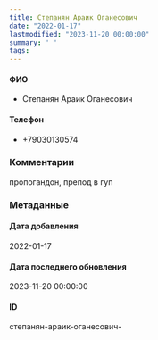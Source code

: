 ```yaml
---
title: Степанян Араик Оганесович
date: "2022-01-17"
lastmodified: "2023-11-20 00:00:00"
summary: ' '
tags: 
---
```

<!--# pp1-->
<!--## Фигурант-->
<!--### Личные данные-->
#### ФИО
- Степанян Араик Оганесович
#### Телефон
- +79030130574
### Комментарии
пропогандон, препод в гуп
### Метаданные
#### Дата добавления
2022-01-17
#### Дата последнего обновления
2023-11-20 00:00:00
#### ID
степанян-араик-оганесович-
<!--## END;-->
